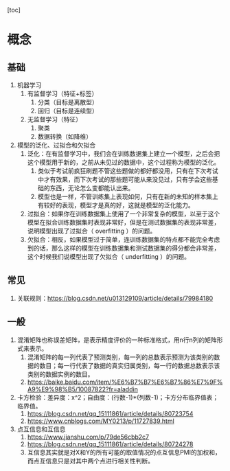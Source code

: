 [toc]
# 概念
## 基础
1. 机器学习
   1. 有监督学习（特征+标签）
      1. 分类（目标是离散型）
      2. 回归（目标是连续型）
   2. 无监督学习（特征）
      1. 聚类
      2. 数据转换（如降维）
2. 模型的泛化、过拟合和欠拟合
   1. 泛化：在有监督学习中，我们会在训练数据集上建立一个模型，之后会把这个模型用于新的，之前从未见过的数据中，这个过程称为模型的泛化。
      1. 类似于考试前疯狂刷题不管这些题做的都好都没用，只有在下次考试中才有效果，而下次考试的那些题可能从来没见过，只有学会这些基础的东西，无论怎么变都能认出来。
      2. 模型也是一样，不管训练集上表现如何，只有在新的未知的样本集上有较好的表现，模型才是真的好，这就是模型的泛化能力。
   2. 过拟合：如果你在训练数据集上使用了一个非常复杂的模型，以至于这个模型在拟合训练数据集时表现非常好，但是在测试数据集的表现非常差，说明模型出现了过拟合（ overfitting ）的问题。
   3. 欠拟合：相反，如果模型过于简单，连训练数据集的特点都不能完全考虑到的话，那么这样的模型在训练数据集和测试数据集的得分都会非常差，这个时候我们说模型出现了欠拟合（ underfitting ）的问题。

## 常见
1. 关联规则：https://blog.csdn.net/u013129109/article/details/79984180

## 一般
1. 混淆矩阵也称误差矩阵，是表示精度评价的一种标准格式，用n行n列的矩阵形式来表示。
   1. 混淆矩阵的每一列代表了预测类别，每一列的总数表示预测为该类别的数据的数目；每一行代表了数据的真实归属类别，每一行的数据总数表示该类别的数据实例的数目。
   2. https://baike.baidu.com/item/%E6%B7%B7%E6%B7%86%E7%9F%A9%E9%98%B5/10087822?fr=aladdin
2. 卡方检验：差异度：x^2；自由度：(行数-1)*(列数-1)；卡方分布临界值表；临界值。
   1. https://blog.csdn.net/qq_15111861/article/details/80723754
   2. https://www.cnblogs.com/MY0213/p/11727839.html
3. 点互信息和互信息
   1. https://www.jianshu.com/p/79de56cbb2c7
   2. https://blog.csdn.net/qq_15111861/article/details/80724278
   3. 互信息其实就是对X和Y的所有可能的取值情况的点互信息PMI的加权和，而点互信息只是对其中两个点进行相关性判断。


